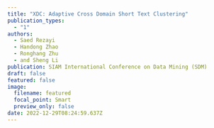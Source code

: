 ```yaml
---
title: "XDC: Adaptive Cross Domain Short Text Clustering"
publication_types:
  - "1"
authors:
  - Saed Rezayi
  - Handong Zhao
  - Ronghang Zhu
  - and Sheng Li
publication: SIAM International Conference on Data Mining (SDM)
draft: false
featured: false
image:
  filename: featured
  focal_point: Smart
  preview_only: false
date: 2022-12-29T08:24:59.637Z
---
```

